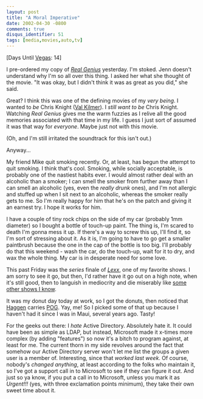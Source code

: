 ```yaml
---
layout: post
title: "A Moral Imperative"
date: 2002-04-30 -0800
comments: true
disqus_identifier: 51
tags: [media,movies,auto,tv]
---
```

[Days Until [Vegas](/archive/2002/04/08/vegas-baby-vegas.aspx): 14]
 
 I pre-ordered my copy of *[Real
Genius](http://www.amazon.com/exec/obidos/ASIN/B000065U1Q/mhsvortex)*
yesterday. I'm stoked. Jenn doesn't understand why I'm so all over this
thing. I asked her what she thought of the movie. "It was okay, but I
didn't think it was as great as you did," she said.
 
 Great? I think this was one of the defining movies of my *very being*.
I wanted to *be* Chris Knight ([Val
Kilmer](http://us.imdb.com/Name?Kilmer,+Val)). I *still want to be*
Chris Knight. Watching *Real Genius* gives me the warm fuzzies as I
relive all the good memories associated with that time in my life. I
guess I just sort of assumed it was that way for *everyone*. Maybe just
not with this movie.
 
 (Oh, and I'm still irritated the soundtrack for this isn't out.)
 
 Anyway...
 
 My friend Mike quit smoking recently. Or, at least, has begun the
attempt to quit smoking. I think that's cool. Smoking, while socially
acceptable, is probably one of the nastiest habits ever. I would almost
rather deal with an alcoholic than a smoker; I can smell the smoker from
further away than I can smell an alcoholic (yes, even the *really drunk*
ones), and I'm not allergic and stuffed up when I sit next to an
alcoholic, whereas the smoker really gets to me. So I'm really happy for
him that he's on the patch and giving it an earnest try. I hope it works
for him.
 
 I have a couple of tiny rock chips on the side of my car (probably 1mm
diameter) so I bought a bottle of touch-up paint. The thing is, I'm
scared to death I'm gonna mess it up. If there's a way to screw this up,
I'll find it, so I'm sort of stressing about it. As it is, I'm going to
have to go get a smaller paintbrush because the one in the cap of the
bottle is too big. I'll probably do that this weekend - wash the car, do
the touch-up, wait for it to dry, and wax the whole thing. My car is in
desperate need for some love.
 
 This past Friday was the *series* finale of
*[Lexx](http://www.scifi.com/lexx/)*, one of my favorite shows. I am
sorry to see it go, but then, I'd rather have it go out on a high note,
when it's still good, then to languish in mediocrity and die miserably
like [some other shows I know](http://www.thex-files.com/).
 
 It was my donut day today at work, so I got the donuts, then noticed
that [Haggen](http://www.haggen.com/) carries
[POG](http://www.geocities.com/TheTropics/Shores/6794/o-breakfast.html).
Yay, me! So I picked some of that up because I haven't had it since I
was in Maui, several years ago. Tasty!
 
 For the geeks out there: I *hate* Active Directory. Absolutely hate it.
It could have been as simple as LDAP, but instead, Microsoft made it
x-times more complex (by adding "features") so now it's a bitch to
program against, at least for me. The current thorn in my side revolves
around the fact that somehow our Active Directory server won't let me
list the groups a given user is a member of. Interesting, since that
*worked last week*. Of course, nobody's *changed anything*, at least
according to the folks who maintain it, so I've got a support call in to
Microsoft to see if they can figure it out. And just so ya know, if you
put a call in to Microsoft, unless you mark it as *Urgent!!!* (yes, with
three exclamation points minimum), they take their own sweet time about
it.
